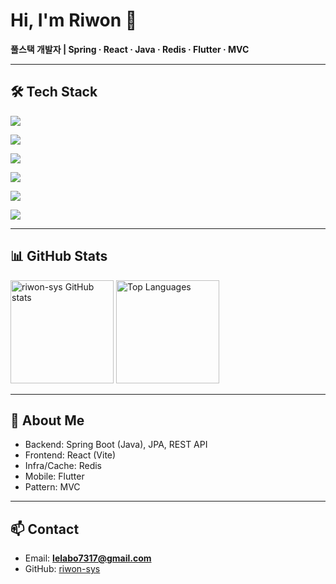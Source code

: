 # Hi, I'm Riwon 👋

**풀스택 개발자 | Spring · React · Java · Redis · Flutter · MVC**

---

## 🛠 Tech Stack

<!-- Spring -->
<a href="#"><img src="https://img.shields.io/badge/Spring-6DB33F?style=flat-square&logo=spring&logoColor=white"/></a>
<!-- React -->
<a href="#"><img src="https://img.shields.io/badge/React-61DAFB?style=flat-square&logo=react&logoColor=black"/></a>
<!-- Java -->
<a href="#"><img src="https://img.shields.io/badge/Java-007396?style=flat-square&logo=java&logoColor=white"/></a>
<!-- Redis -->
<a href="#"><img src="https://img.shields.io/badge/Redis-DC382D?style=flat-square&logo=redis&logoColor=white"/></a>
<!-- Flutter -->
<a href="#"><img src="https://img.shields.io/badge/Flutter-02569B?style=flat-square&logo=flutter&logoColor=white"/></a>
<!-- MVC -->
<a href="#"><img src="https://img.shields.io/badge/MVC-Pattern-blue?style=flat-square&logoColor=white"/></a>

---

## 📊 GitHub Stats

<p>
  <img
    src="https://github-readme-stats.vercel.app/api?username=riwon-sys&show_icons=true&include_all_commits=true&count_private=true&theme=default"
    alt="riwon-sys GitHub stats"
    height="165"
  />
  <img
    src="https://github-readme-stats.vercel.app/api/top-langs/?username=riwon-sys&layout=compact&langs_count=8&theme=default"
    alt="Top Languages"
    height="165"
  />
</p>

---

## 🔧 About Me
- Backend: Spring Boot (Java), JPA, REST API  
- Frontend: React (Vite)  
- Infra/Cache: Redis  
- Mobile: Flutter  
- Pattern: MVC  

---

## 📫 Contact
- Email: **lelabo7317@gmail.com**  
- GitHub: [riwon-sys](https://github.com/riwon-sys)  
